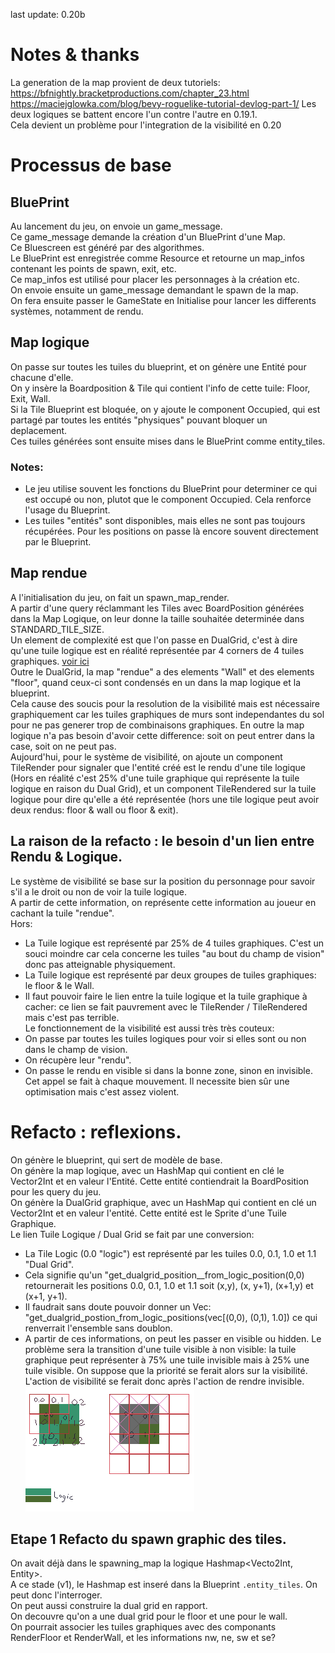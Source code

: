last update: 0.20b

# Notes & thanks
La generation de la map provient de deux tutoriels:  
https://bfnightly.bracketproductions.com/chapter_23.html
https://maciejglowka.com/blog/bevy-roguelike-tutorial-devlog-part-1/
Les deux logiques se battent encore l'un contre l'autre en 0.19.1.  
Cela devient un problème pour l'integration de la visibilité en 0.20  

# Processus de base
## BluePrint
Au lancement du jeu, on envoie un game_message.  
Ce game_message demande la création d'un BluePrint d'une Map.  
Ce Bluescreen est généré par des algorithmes.  
Le BluePrint est enregistrée comme Resource et retourne un map_infos contenant les points de spawn, exit, etc.  
Ce map_infos est utilisé pour placer les personnages à la création etc.  
On envoie ensuite un game_message demandant le spawn de la map.  
On fera ensuite passer le GameState en Initialise pour lancer les differents systèmes, notamment de rendu.
## Map logique
On passe sur toutes les tuiles du blueprint, et on génère une Entité pour chacune d'elle.  
On y insère la Boardposition & Tile qui contient l'info de cette tuile: Floor, Exit, Wall.  
Si la Tile Blueprint est bloquée, on y ajoute le component Occupied, qui est partagé par toutes les entités "physiques" pouvant bloquer un deplacement.  
Ces tuiles générées sont ensuite mises dans le BluePrint comme entity_tiles.  
### Notes:
- Le jeu utilise souvent les fonctions du BluePrint pour determiner ce qui est occupé ou non, plutot que le component Occupied. Cela renforce l'usage du Blueprint.  
- Les tuiles "entités" sont disponibles, mais elles ne sont pas toujours récupérées. Pour les positions on passe là encore souvent directement par le Blueprint.  
## Map rendue
A l'initialisation du jeu, on fait un spawn_map_render.  
A partir d'une query réclammant les Tiles avec BoardPosition générées dans la Map Logique, on leur donne la taille souhaitée determinée dans STANDARD_TILE_SIZE.  
Un element de complexité est que l'on passe en DualGrid, c'est à dire qu'une tuile logique est en réalité représentée par 4 corners de 4 tuiles graphiques. [voir ici](tiles.md)  
Outre le DualGrid, la map "rendue" a des elements "Wall" et des elements "floor", quand ceux-ci sont condensés en un dans la map logique et la blueprint.  
Cela cause des soucis pour la resolution de la visibilité mais est nécessaire graphiquement car les tuiles graphiques de murs sont independantes du sol pour ne pas generer trop de combinaisons graphiques. En outre la map logique n'a pas besoin d'avoir cette difference: soit on peut entrer dans la case, soit on ne peut pas.  
Aujourd'hui, pour le système de visibilité, on ajoute un component TileRender pour signaler que l'entité créé est le rendu d'une tile logique (Hors en réalité c'est 25% d'une tuile graphique qui représente la tuile logique en raison du Dual Grid), et un component TileRendered sur la tuile logique pour dire qu'elle a été représentée (hors une tile logique peut avoir deux rendus: floor & wall ou floor & exit).  
## La raison de la refacto : le besoin d'un lien entre Rendu & Logique.  
Le système de visibilité se base sur la position du personnage pour savoir s'il a le droit ou non de voir la tuile logique.  
A partir de cette information, on représente cette information au joueur en cachant la tuile "rendue".  
Hors:  
- La Tuile logique est représenté par 25% de 4 tuiles graphiques. C'est un souci moindre car cela concerne les tuiles "au bout du champ de vision" donc pas atteignable physiquement.  
- La Tuile logique est représenté par deux groupes de tuiles graphiques: le floor & le Wall. 
- Il faut pouvoir faire le lien entre la tuile logique et la tuile graphique à cacher: ce lien se fait pauvrement avec le TileRender / TileRendered mais c'est pas terrible.  
Le fonctionnement de la visibilité est aussi très très couteux: 
- On passe par toutes les tuiles logiques pour voir si elles sont ou non dans le champ de vision.  
- On récupère leur "rendu".  
- On passe le rendu en visible si dans la bonne zone, sinon en invisible.  
Cet appel se fait à chaque mouvement. Il necessite bien sûr une optimisation mais c'est assez violent.  

# Refacto : reflexions.
On génère le blueprint, qui sert de modèle de base.  
On génère la map logique, avec un HashMap qui contient en clé le Vector2Int et en valeur l'Entité. Cette entité contiendrait la BoardPosition pour les query du jeu.  
On génère la DualGrid graphique, avec un HashMap qui contient en clé un Vector2Int et en valeur l'entité. Cette entité est le Sprite d'une Tuile Graphique.  
Le lien Tuile Logique / Dual Grid se fait par une conversion:  
- La Tile Logic (0.0 "logic") est représenté par les tuiles 0.0, 0.1, 1.0 et 1.1 "Dual Grid".  
- Cela signifie qu'un "get_dualgrid_position__from_logic_position(0,0) retournerait les positions 0.0, 0.1, 1.0 et 1.1 soit (x,y), (x, y+1), (x+1,y) et (x+1, y+1).  
- Il faudrait sans doute pouvoir donner un Vec: "get_dualgrid_postion_from_logic_positions(vec[(0,0), (0,1), 1.0]) ce qui renverrait l'ensemble sans doublon.  
- A partir de ces informations, on peut les passer en visible ou hidden. Le problème sera la transition d'une tuile visible à non visible: la tuile graphique peut représenter à 75% une tuile invisible mais à 25% une tuile visible. On suppose que la priorité se ferait alors sur la visibilité. L'action de visibilité se ferait donc après l'action de rendre invisible. 
![image](screenshots/doc/doc_logic_vs_dualgrid.png) 

## Etape 1 Refacto du spawn graphic des tiles.
On avait déjà dans le spawning_map la logique Hashmap<Vecto2Int, Entity>.  
A ce stade (v1), le Hashmap est inseré dans la Blueprint `.entity_tiles`. On peut donc l'interroger.  
On peut aussi construire la dual grid en rapport.  
On decouvre qu'on a une dual grid pour le floor et une pour le wall.  
On pourrait associer les tuiles graphiques avec des componants RenderFloor et RenderWall, et les informations nw, ne, sw et se?  